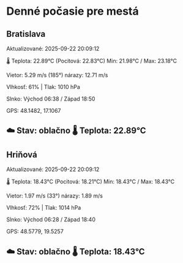﻿# Denné počasie pre mestá

## Bratislava
Aktualizované: 2025-09-22 20:09:12

🌡️ Teplota: 22.89°C 
(Pocitová: 22.83°C)
Min: 21.98°C / Max: 23.18°C

Vietor: 5.29 m/s    (185°) 
nárazy: 12.71 m/s

Vlhkosť: 61% | Tlak: 1010 hPa

Slnko: Východ 06:38 / Západ 18:50

GPS: 48.1482, 17.1067

☁️ Stav: oblačno        🌡️ Teplota: 22.89°C
---

## Hriňová
Aktualizované: 2025-09-22 20:09:12

🌡️ Teplota: 18.43°C 
(Pocitová: 18.21°C)
Min: 18.43°C / Max: 18.43°C

Vietor: 1.97 m/s (33°)
nárazy: 1.89 m/s

Vlhkosť: 72% | Tlak: 1014 hPa

Slnko: Východ 06:28 / Západ 18:40

GPS: 48.5779, 19.5257

☁️ Stav: oblačno        🌡️ Teplota: 18.43°C
---
